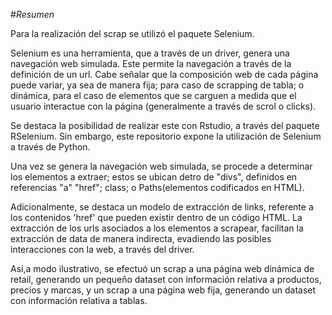 #*Resumen*

Para la realización del scrap se utilizó el paquete Selenium.

Selenium es una herramienta, que a través de un driver, genera una navegación web simulada. Este permite la navegación a través de la definición de un url. 
Cabe señalar que la composición web de cada página puede variar, ya sea de manera fija; para caso de scrapping de tabla; o dinámica, para el caso de elementos que se carguen a medida que el usuario interactue con la página (generalmente a través de scrol o clicks).

Se destaca la posibilidad de realizar este con Rstudio, a través del paquete RSelenium. Sin embargo, este repositorio expone la utilización de Selenium a través de Python.

Una vez se genera la navegación web simulada, se procede a determinar los elementos a extraer; estos se ubican detro de "divs", definidos en referencias "a" "href"; class; o Paths(elementos codificados en HTML).

Adicionalmente, se destaca un modelo de extracción de links, referente a los contenidos 'href' que pueden existir dentro de un código HTML. La extracción de los urls asociados a los elementos a scrapear, facilitan la extracción de data de manera indirecta, evadiendo las posibles
interacciones con la web, a través del driver.

Así,a modo ilustrativo, se efectuó un scrap a una página web dinámica de retail, generando un pequeño dataset con información relativa a productos, precios y marcas, y un scrap a una página web fija, generando un dataset con información relativa a tablas.
